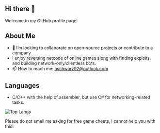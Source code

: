 ## Hi there 👋

Welcome to my GitHub profile page!

## About Me

- 👯 I’m looking to collaborate on open-source projects or contribute to a company
- I enjoy reversing netcode of online games along with finding exploits, and building network-only/clientless bots.
- 📫 How to reach me: [aschwarz92@outlook.com](mailto:aschwarz92@outlook.com)

## Languages

- C/C++ with the help of assembler, but use C# for networking-related tasks.

![Top Langs](https://github-readme-stats.vercel.app/api/top-langs/?username=AlSch092&layout=compact&theme=radical)

Please do not email me asking for free game cheats, I cannot help you with this!
